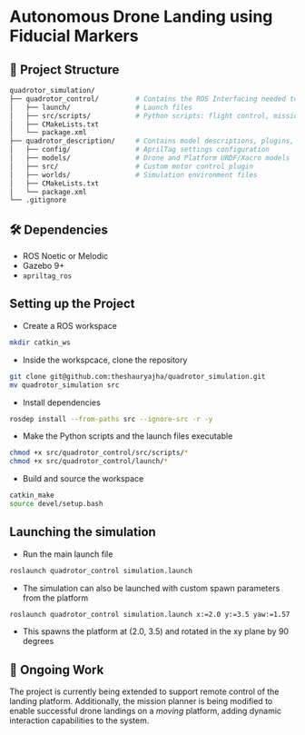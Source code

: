 # Autonomous Drone Landing using Fiducial Markers

## 🧩 Project Structure

```bash
quadrotor_simulation/
├── quadrotor_control/         # Contains the ROS Interfacing needed to run the Simulation
│   ├── launch/                # Launch files
│   ├── src/scripts/           # Python scripts: flight control, mission planning, AprilTag detection
│   ├── CMakeLists.txt
│   └── package.xml
├── quadrotor_description/     # Contains model descriptions, plugins, and world setup
│   ├── config/                # AprilTag settings configuration
│   ├── models/                # Drone and Platform URDF/Xacro models
│   ├── src/                   # Custom motor control plugin
│   ├── worlds/                # Simulation environment files
│   ├── CMakeLists.txt
│   └── package.xml
└── .gitignore
```

## 🛠 Dependencies

* ROS Noetic or Melodic
* Gazebo 9+
* `apriltag_ros`

## Setting up the Project

* Create a ROS workspace

```bash
mkdir catkin_ws
```

* Inside the workspcace, clone the repository

```bash
git clone git@github.com:theshauryajha/quadrotor_simulation.git
mv quadrotor_simulation src
```

* Install dependencies

```bash
rosdep install --from-paths src --ignore-src -r -y
```

* Make the Python scripts and the launch files executable

```bash
chmod +x src/quadrotor_control/src/scripts/*
chmod +x src/quadrotor_control/launch/*
```

* Build and source the workspace

```bash
catkin_make
source devel/setup.bash
```

## Launching the simulation

* Run the main launch file

```bash
roslaunch quadrotor_control simulation.launch
```

* The simulation can also be launched with custom spawn parameters from the platform

```bash
roslaunch quadrotor_control simulation.launch x:=2.0 y:=3.5 yaw:=1.57
```

* This spawns the platform at (2.0, 3.5) and rotated in the xy plane by 90 degrees

## 🚧 Ongoing Work

The project is currently being extended to support remote control of the landing platform. Additionally, the mission planner is being modified to enable successful drone landings on a *moving* platform, adding dynamic interaction capabilities to the system.
